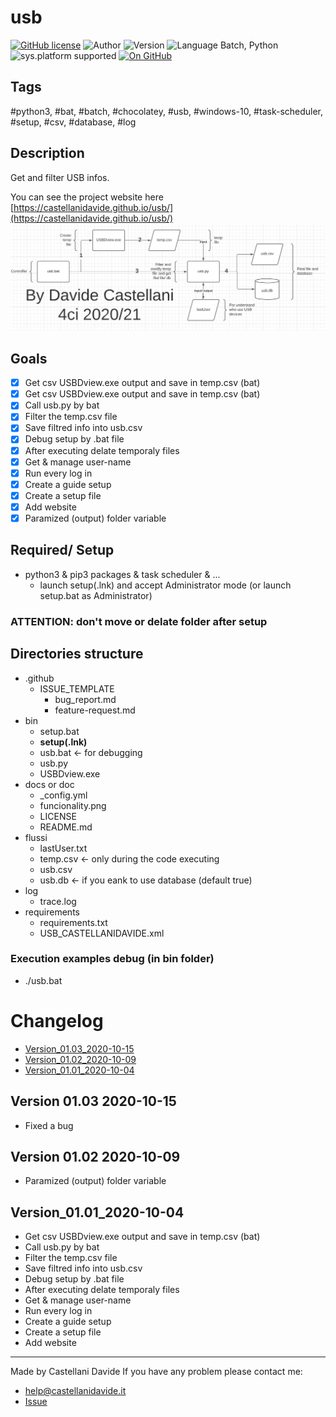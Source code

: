 # usb
[![GitHub license](https://img.shields.io/badge/licence-GNU-green?style=flat)](https://github.com/CastellaniDavide/cpp-usb/blob/master/LICENSE) ![Author](https://img.shields.io/badge/author-Castellani%20Davide-green?style=flat) ![Version](https://img.shields.io/badge/version-v01.03-blue?style=flat) ![Language Batch, Python](https://img.shields.io/badge/language-Batch,%20Python-yellowgreen?style=flat) ![sys.platform supported](https://img.shields.io/badge/OS%20platform%20supported-Linux,%20Windows%20&%20Mac%20OS-blue?style=flat) [![On GitHub](https://img.shields.io/badge/on%20GitHub-True-green?style=flat&logo=github)](https://github.com/CastellaniDavide/usb)

## Tags
 #python3, #bat, #batch, #chocolatey, #usb, #windows-10, #task-scheduler, #setup, #csv, #database, #log

## Description
Get and filter USB infos.

You can see the project website here [https://castellanidavide.github.io/usb/](https://castellanidavide.github.io/usb/)
![Funcionality image](./funcionality.png)

## Goals
 - [x] Get csv USBDview.exe output and save in temp.csv (bat)
 - [x] Get csv USBDview.exe output and save in temp.csv (bat)
 - [x] Call usb.py by bat
 - [x] Filter the temp.csv file
 - [x] Save filtred info into usb.csv
 - [x] Debug setup by .bat file
 - [x] After executing delate temporaly files
 - [x] Get & manage user-name
 - [x] Run every log in
 - [x] Create a guide setup
 - [x] Create a setup file
 - [x] Add website
 - [x] Paramized (output) folder variable

## Required/ Setup
 - python3 & pip3 packages & task scheduler & ...
   - launch setup(.lnk) and accept Administrator mode (or launch setup.bat as Administrator)

### ATTENTION: don't move or delate folder after setup

## Directories structure
 - .github
   - ISSUE_TEMPLATE
     - bug_report.md
     - feature-request.md
 - bin
   - setup.bat
   - **setup(.lnk)**
   - usb.bat <- for debugging
   - usb.py
   - USBDview.exe
 - docs or doc
   - _config.yml
   - funcionality.png
   - LICENSE
   - README.md
 - flussi
   - lastUser.txt
   - temp.csv <- only during the code executing
   - usb.csv
   - usb.db <- if you eank to use database (default true)
 - log
   - trace.log
 - requirements
   - requirements.txt
   - USB_CASTELLANIDAVIDE.xml
   
### Execution examples debug (in bin folder)
 - ./usb.bat

# Changelog
 - [Version_01.03_2020-10-15](#Version_0103_2020-10-15)
 - [Version_01.02_2020-10-09](#Version_0102_2020-10-09)
 - [Version_01.01_2020-10-04](#Version_0101_2020-10-04)

## Version 01.03 2020-10-15
 - Fixed a bug

## Version 01.02 2020-10-09
 - Paramized (output) folder variable

## Version_01.01_2020-10-04
 - Get csv USBDview.exe output and save in temp.csv (bat)
 - Call usb.py by bat
 - Filter the temp.csv file
 - Save filtred info into usb.csv
 - Debug setup by .bat file
 - After executing delate temporaly files
 - Get & manage user-name
 - Run every log in
 - Create a guide setup
 - Create a setup file
 - Add website

---
Made by Castellani Davide 
If you have any problem please contact me:
- [help@castellanidavide.it](mailto:help@castellanidavide.it)
- [Issue](https://github.com/CastellaniDavide/usb/issues)

